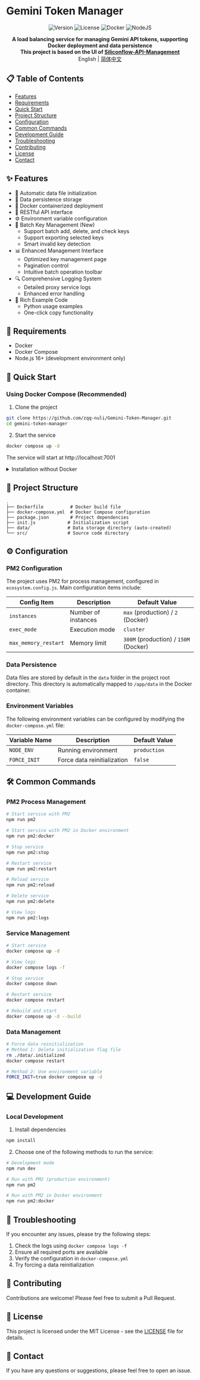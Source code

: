 # Gemini Token Manager

<div align="center">

![Version](https://img.shields.io/badge/version-1.0.0-blue)
![License](https://img.shields.io/badge/license-MIT-green)
![Docker](https://img.shields.io/badge/docker-supported-brightgreen)
![NodeJS](https://img.shields.io/badge/nodejs-16%2B-orange)

**A load balancing service for managing Gemini API tokens, supporting Docker deployment and data persistence**  
**This project is based on the UI of [Siliconflow-API-Management](https://github.com/Dr-Ai-0018/Siliconflow-API-Management)**  
English | [简体中文](./README.md)

</div>

## 📋 Table of Contents

-   [Features](#-features)
-   [Requirements](#-requirements)
-   [Quick Start](#-quick-start)
-   [Project Structure](#-project-structure)
-   [Configuration](#-configuration)
-   [Common Commands](#-common-commands)
-   [Development Guide](#-development-guide)
-   [Troubleshooting](#-troubleshooting)
-   [Contributing](#-contributing)
-   [License](#-license)
-   [Contact](#-contact)

## ✨ Features

-   🔄 Automatic data file initialization
-   💾 Data persistence storage
-   🐳 Docker containerized deployment
-   🔌 RESTful API interface
-   ⚙️ Environment variable configuration
-   🔑 Batch Key Management (New)
    - Support batch add, delete, and check keys
    - Support exporting selected keys
    - Smart invalid key detection
-   📊 Enhanced Management Interface
    - Optimized key management page
    - Pagination control
    - Intuitive batch operation toolbar
-   🔍 Comprehensive Logging System
    - Detailed proxy service logs
    - Enhanced error handling
-   📝 Rich Example Code
    - Python usage examples
    - One-click copy functionality

## 📌 Requirements

-   Docker
-   Docker Compose
-   Node.js 16+ (development environment only)

## 🚀 Quick Start

### Using Docker Compose (Recommended)

1. Clone the project

```bash
git clone https://github.com/zqq-nuli/Gemini-Token-Manager.git
cd gemini-token-manager
```

2. Start the service

```bash
docker compose up -d
```

The service will start at http://localhost:7001

<details>
<summary>Installation without Docker</summary>

1. Clone the project and install dependencies

```bash
git clone https://github.com/zqq-nuli/Gemini-Token-Manager.git
cd gemini-token-manager
npm install
```

2. Start the development server

```bash
npm run dev
```

</details>

## 📂 Project Structure

```
.
├── Dockerfile          # Docker build file
├── docker-compose.yml  # Docker Compose configuration
├── package.json        # Project dependencies
├── init.js            # Initialization script
├── data/              # Data storage directory (auto-created)
└── src/               # Source code directory
```

## ⚙️ Configuration

### PM2 Configuration

The project uses PM2 for process management, configured in `ecosystem.config.js`. Main configuration items include:

| Config Item | Description | Default Value |
|------------|-------------|---------------|
| `instances` | Number of instances | `max` (production) / `2` (Docker) |
| `exec_mode` | Execution mode | `cluster` |
| `max_memory_restart` | Memory limit | `300M` (production) / `150M` (Docker) |

### Data Persistence

Data files are stored by default in the `data` folder in the project root directory. This directory is automatically mapped to `/app/data` in the Docker container.

### Environment Variables

The following environment variables can be configured by modifying the `docker-compose.yml` file:

| Variable Name | Description | Default Value |
|--------------|-------------|---------------|
| `NODE_ENV` | Running environment | `production` |
| `FORCE_INIT` | Force data reinitialization | `false` |

## 🛠 Common Commands

### PM2 Process Management

```bash
# Start service with PM2
npm run pm2

# Start service with PM2 in Docker environment
npm run pm2:docker

# Stop service
npm run pm2:stop

# Restart service
npm run pm2:restart

# Reload service
npm run pm2:reload

# Delete service
npm run pm2:delete

# View logs
npm run pm2:logs
```

### Service Management

```bash
# Start service
docker compose up -d

# View logs
docker compose logs -f

# Stop service
docker compose down

# Restart service
docker compose restart

# Rebuild and start
docker compose up -d --build
```

### Data Management

```bash
# Force data reinitialization
# Method 1: Delete initialization flag file
rm ./data/.initialized
docker compose restart

# Method 2: Use environment variable
FORCE_INIT=true docker compose up -d
```

## 💻 Development Guide

### Local Development

1. Install dependencies

```bash
npm install
```

2. Choose one of the following methods to run the service:

```bash
# Development mode
npm run dev

# Run with PM2 (production environment)
npm run pm2

# Run with PM2 in Docker environment
npm run pm2:docker
```

## 🔧 Troubleshooting

If you encounter any issues, please try the following steps:

1. Check the logs using `docker compose logs -f`
2. Ensure all required ports are available
3. Verify the configuration in `docker-compose.yml`
4. Try forcing a data reinitialization

## 📝 Contributing

Contributions are welcome! Please feel free to submit a Pull Request.

## 📄 License

This project is licensed under the MIT License - see the [LICENSE](LICENSE) file for details.

## 📮 Contact

If you have any questions or suggestions, please feel free to open an issue. 